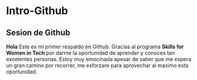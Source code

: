 # Intro-Github

## Sesion de Github

**Hola**
Este es mi primer respaldo en Github. Gracias al programa **Skills for Women in Tech** por darme la oportunidad de aprender y conoces tan excelentes personas. Estoy muy emocinada apesar de saber que me espera un gran camino por recorrer, me esforzare para aprovechar al maximo esta  oportunidad. 

